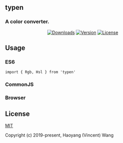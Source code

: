 ## typen
### A color converter.

<p align="center">
  <a href="https://npmcharts.com/compare/typen?minimal=true"><img src="https://img.shields.io/npm/dm/typen.svg" alt="Downloads"></a>
  <a href="https://www.npmjs.com/package/typen"><img src="https://img.shields.io/npm/v/typen.svg" alt="Version"></a>
  <a href="https://www.npmjs.com/package/typen"><img src="https://img.shields.io/npm/l/typen.svg" alt="License"></a>
</p>

## Usage
    
### ES6
    import { Rgb, Hsl } from 'typen'
    
### CommonJS

### Browser
    
## License

[MIT](http://opensource.org/licenses/MIT)

Copyright (c) 2019-present, Haoyang (Vincent) Wang
